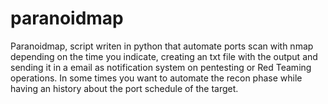 # paranoidmap
Paranoidmap, script writen in python that automate ports scan with nmap depending on the time you indicate, creating an txt file with the output and sending it in a email as notification system on pentesting or Red Teaming operations. In some times you want to automate the recon phase while having an history about the port schedule of the target.
